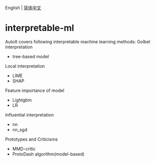 English | [简体中文](./README.md)

# interpretable-ml
AutoX covers following interpretable machine learning methods:
Golbel interpretation
- tree-based model

Local interpretation
- LIME
- SHAP

Feature importance of model
- Lightgbm
- LR

Influential interpretation
- nn
- nn_sgd

Prototypes and Criticisms
- MMD-critic
- ProtoDash algorithm(model-based)